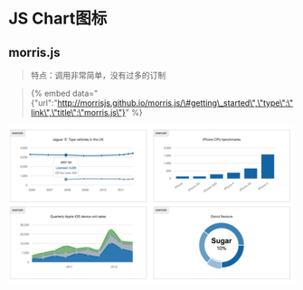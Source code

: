# JS Chart图标

## morris.js

> 特点：调用非常简单，没有过多的订制

> {% embed data="{\"url\":\"http://morrisjs.github.io/morris.js/\#getting\_started\",\"type\":\"link\",\"title\":\"morris.js\"}" %}



![](../.gitbook/assets/image%20%283%29.png)

